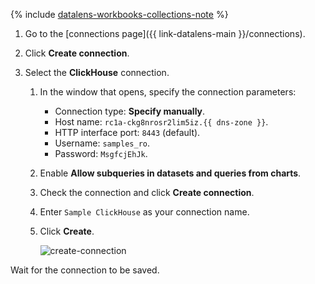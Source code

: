 
{% include [datalens-workbooks-collections-note](../../../_includes/datalens/operations/datalens-workbooks-collections-note.md) %}




1. Go to the [connections page]({{ link-datalens-main }}/connections).


1. Click **Create connection**.



1. Select the **ClickHouse** connection.

   
   1. In the window that opens, specify the connection parameters:

      * Connection type: **Specify manually**.
      * Host name: `rc1a-ckg8nrosr2lim5iz.{{ dns-zone }}`.
      * HTTP interface port: `8443` (default).
      * Username: `samples_ro`.
      * Password: `MsgfcjEhJk`.

   1. Enable **Allow subqueries in datasets and queries from charts**.
   1. Check the connection and click **Create connection**.
   1. Enter `Sample ClickHouse` as your connection name.
   1. Click **Create**.

      
      ![create-connection](../../../_assets/datalens/sql-chart/create-sample-connection-sql-chart.png)



Wait for the connection to be saved.
